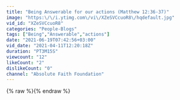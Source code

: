 ```yaml
---
title: "Being Answerable for our actions (Matthew 12:36-37)"
image: "https:\/\/i.ytimg.com\/vi\/XZeSVCcuoR8\/hqdefault.jpg"
vid_id: "XZeSVCcuoR8"
categories: "People-Blogs"
tags: ["Being","Answerable","actions"]
date: "2021-06-19T07:42:56+03:00"
vid_date: "2021-04-11T12:20:18Z"
duration: "PT3M15S"
viewcount: "12"
likeCount: "2"
dislikeCount: "0"
channel: "Absolute Faith Foundation"
---
```

{% raw %}{% endraw %}
